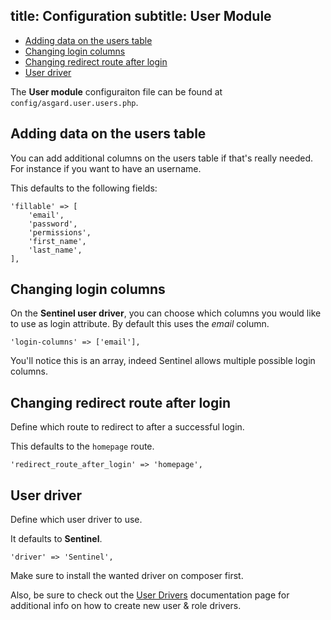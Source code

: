 title: Configuration
subtitle: User Module
-------

- [Adding data on the users table](#adding-data-on-users-table)
- [Changing login columns](#changing-login-column)
- [Changing redirect route after login](#changing-redirect-route-after-login)
- [User driver](#user-driver)

The **User module** configuraiton file can be found at `config/asgard.user.users.php`.

## <a class="anchor" name="adding-data-on-users-table" href="#adding-data-on-users-table"></a> Adding data on the users table

You can add additional columns on the users table if that's really needed. For instance if you want to have an username.

This defaults to the following fields:

``` .language-php
'fillable' => [
    'email',
    'password',
    'permissions',
    'first_name',
    'last_name',
],
```

## <a class="anchor" name="changing-login-column" href="#changing-login-column"></a> Changing login columns

On the **Sentinel user driver**, you can choose which columns you would like to use as login attribute. By default this uses the *email* column.

``` .language-php
'login-columns' => ['email'],
```

You'll notice this is an array, indeed Sentinel allows multiple possible login columns.


## <a class="anchor" name="changing-redirect-route-after-login" href="#changing-redirect-route-after-login"></a> Changing redirect route after login

Define which route to redirect to after a successful login.

This defaults to the `homepage` route.

``` .language-php
'redirect_route_after_login' => 'homepage',
```

## <a class="anchor" name="user-driver" href="#user-driver"></a> User driver

Define which user driver to use.

It defaults to **Sentinel**.

``` .language-php
'driver' => 'Sentinel',
```

Make sure to install the wanted driver on composer first.

Also, be sure to check out the [User Drivers](https://asgardcms.com/en/docs/user-module/drivers) documentation page for additional info on how to create new user & role drivers.

